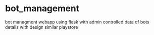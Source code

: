 # bot_management
bot managment webapp using flask with admin controlled data of bots details with design similar playstore
